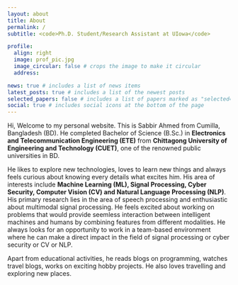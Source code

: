 ```yaml
---
layout: about
title: About
permalink: /
subtitle: <code>Ph.D. Student/Research Assistant at UIowa</code>

profile:
  align: right
  image: prof_pic.jpg
  image_circular: false # crops the image to make it circular
  address:

news: true # includes a list of news items
latest_posts: true # includes a list of the newest posts
selected_papers: false # includes a list of papers marked as "selected={true}"
social: true # includes social icons at the bottom of the page
---
```


Hi, Welcome to my personal website. This is Sabbir Ahmed from Cumilla, Bangladesh (BD). He completed Bachelor of Science (B.Sc.) in **Electronics and Telecommunication Engineering (ETE)** from **Chittagong University of Engineering and Technology (CUET)**, one of the renowned public universities in BD.

He likes to explore new technologies, loves to learn new things and always feels curious about knowing every details what excites him. His area of interests include **Machine Learning (ML), Signal Processing, Cyber Security, Computer Vision (CV) and Natural Language Processing (NLP)**. His primary research lies in the area of speech processing and enthusiastic about multimodal signal processing. He feels excited about working on problems that would provide seemless interaction between intelligent machines and humans by combining features from different modalities. He always looks for an opportunity to work in a team-based environment where he can make a direct impact in the field of signal processing or cyber security or CV or NLP.

Apart from educational activities, he reads blogs on programming, watches travel blogs, works on exciting hobby projects. He also loves travelling and exploring new places.

<!-- <div class='alert alert-warning' role='alert'>
<b>Open to Work:</b>
Looking for a full-time job or a research assistant position in any one of the above mentioned fields.
</div> -->
